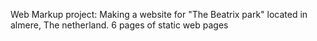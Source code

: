 Web Markup project: Making a website for "The Beatrix park" located in almere, The netherland. 6 pages of static web pages 

